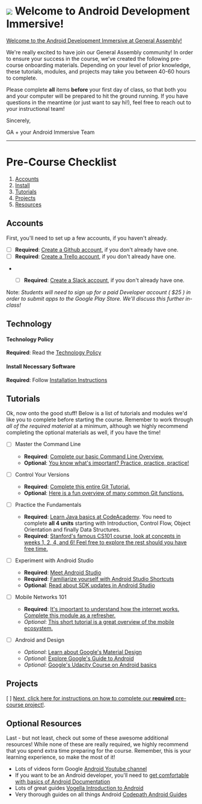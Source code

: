 # ![](https://ga-dash.s3.amazonaws.com/production/assets/logo-9f88ae6c9c3871690e33280fcf557f33.png) Welcome to Android Development Immersive!

[Welcome to the Android Development Immersive at General Assembly!](https://github.com/GA-SF-ADI/Pre-class-work)

We're really excited to have join our General Assembly community! In order to ensure your success in the course, we’ve created the following pre-course onboarding materials. Depending on your level of prior knowledge, these tutorials, modules, and projects may take you between 40-60 hours to complete.

Please complete **all** items **before** your first day of class, so that both you and your computer will be prepared to hit the ground running. If you have questions in the meantime (or just want to say hi!), feel free to reach out to your instructional team!

Sincerely,

GA + your Android Immersive Team

---

# Pre-Course Checklist
1. [Accounts](#account)
2. [Install](#install)
3. [Tutorials](#tutorials)
4. [Projects](#projects)
5. [Resources](#resources)


<a name="account"></a>
## Accounts

First, you'll need to set up a few accounts, if you haven't already.

* [ ] **Required**: [Create a Github account](https://github.com/join), if you don't already have one.
* [ ] **Required**: [Create a Trello account](https://trello.com/signup), if you don't already have one.
* * [ ] **Required**: [Create a Slack account](https://slack.com/signup), if you don't already have one.


Note: *Students will need to sign up for a paid Developer account ( $25 ) in order to submit apps to the Google Play Store. We'll discuss this further in-class!*

<a name="install"></a>
## Technology

#### Technology Policy

**Required**: Read the [Technology Policy](../02-policy/readme.md)

#### Install Necessary Software

**Required**: Follow [Installation Instructions](installation/install-instructions.md)

<a name="tutorials"></a>
## Tutorials

Ok, now onto the good stuff! Below is a list of tutorials and modules we'd like you to complete before starting the course. Remember to work through *all of the required material* at a minimum, although we highly recommend completing the optional materials as well, if you have the time!

- [ ] Master the Command Line
	* **Required**: [Complete our basic Command Line Overview.](http://generalassembly.github.io/prework/cl/#/)
	* **Optional**: [You know what's important? Practice, practice, practice!](https://www.codecademy.com/learn/learn-the-command-line)

- [ ] Control Your Versions
	* **Required**: [Complete this entire Git Tutorial.](https://www.codecademy.com/learn/learn-git)
	* **Optional**: [Here is a fun overview of many common Git functions.](https://www.codeschool.com/courses/try-git)

-  [ ] Practice the Fundamentals
	* **Required**: [Learn Java basics at CodeAcademy](https://www.codecademy.com/learn/learn-java). You need to complete **all 4 units** starting with Introduction, Control Flow, Object Orientation and finally Data Structures.
	* **Required**: [Stanford's famous CS101 course, look at concepts in weeks 1, 2, 4, and 6! Feel free to explore the rest should you have free time.](http://web.stanford.edu/class/cs101/)

-  [ ] Experiment with Android Studio
	* **Required**: [Meet Android Studio](https://developer.android.com/studio/intro/index.html)
	* **Required**: [Familiarize yourself with Android Studio Shortcuts](https://developer.android.com/studio/intro/keyboard-shortcuts.html)
	* **Optional**: [Read about SDK updates in Android Studio](https://developer.android.com/studio/intro/update.html)

- [ ] Mobile Networks 101
	* **Required**: [It's important to understand how the internet works. Complete this module as a refresher.](https://www.khanacademy.org/computing/computer-science/internet-intro)
	* *Optional*: [This short tutorial is a great overview of the mobile ecosystem.](https://ga-edm-sandbox.s3.amazonaws.com/understanding-mobile-customers-and-their-devices/story.html)

- [ ] Android and Design
	* *Optional*: [Learn about Google's Material Design](https://material.google.com/)
	* *Optional*: [Explore Google's Guide to Android ](https://developer.android.com/training/index.html)
	* *Optional*: [Google's Udacity Course on Android basics](https://www.udacity.com/course/developing-android-apps--ud853)


<a name="projects"></a>
## Projects

[ ] [Next, click here for instructions on how to complete our **required** pre-course project!](./pre-course-project.md).

<a name="resources"></a>
## Optional Resources

Last - but not least, check out some of these awesome additional resources! While none of these are really required, we highly recommend that you spend extra time preparing for the course. Remember, this is your learning experience, so make the most of it!

* Lots of videos form Google [Android Youtube channel](https://www.youtube.com/user/androiddevelopers)
* If you want to be an Android developer, you'll need to [get comfortable with basics of Android Documentation](https://developer.android.com/guide/index.html)
* Lots of great guides [Vogella Introduction to Android](http://www.vogella.com/tutorials/android.html)
* Very thorough guides on all things Android [Codepath Android Guides](https://guides.codepath.com/android)

